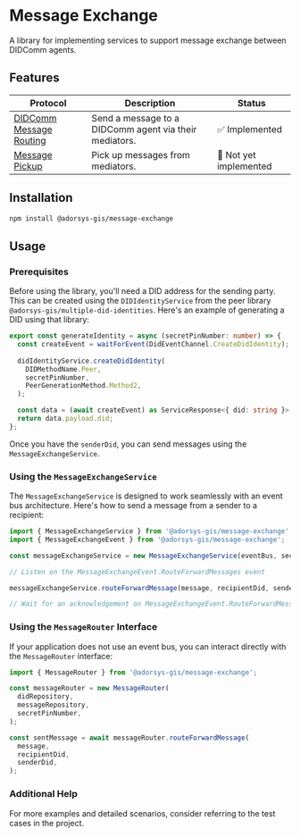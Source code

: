# Message Exchange

A library for implementing services to support message exchange between DIDComm agents.

## Features

| **Protocol** | **Description** | **Status** |
|--------------|-----------------|------------|
| [DIDComm Message Routing](https://identity.foundation/didcomm-messaging/spec/#routing-protocol-20) | Send a message to a DIDComm agent via their mediators. | ✅ Implemented |
| [Message Pickup](https://didcomm.org/messagepickup/3.0) | Pick up messages from mediators. | 🚧 Not yet implemented |

## Installation

```bash
npm install @adorsys-gis/message-exchange
```

## Usage

### Prerequisites

Before using the library, you'll need a DID address for the sending party. This can be created using the `DIDIdentityService` from the peer library `@adorsys-gis/multiple-did-identities`. Here's an example of generating a DID using that library:

```ts
export const generateIdentity = async (secretPinNumber: number) => {
  const createEvent = waitForEvent(DidEventChannel.CreateDidIdentity);
  
  didIdentityService.createDidIdentity(
    DIDMethodName.Peer,
    secretPinNumber,
    PeerGenerationMethod.Method2,
  );

  const data = (await createEvent) as ServiceResponse<{ did: string }>;
  return data.payload.did;
};
```

Once you have the `senderDid`, you can send messages using the `MessageExchangeService`.

### Using the `MessageExchangeService`

The `MessageExchangeService` is designed to work seamlessly with an event bus architecture. Here's how to send a message from a sender to a recipient:

```ts
import { MessageExchangeService } from '@adorsys-gis/message-exchange';
import { MessageExchangeEvent } from '@adorsys-gis/message-exchange';

const messageExchangeService = new MessageExchangeService(eventBus, secretPinNumber);

// Listen on the MessageExchangeEvent.RouteForwardMessages event

messageExchangeService.routeForwardMessage(message, recipientDid, senderDid);

// Wait for an acknowledgement on MessageExchangeEvent.RouteForwardMessages
```

### Using the `MessageRouter` Interface

If your application does not use an event bus, you can interact directly with the `MessageRouter` interface:

```ts
import { MessageRouter } from '@adorsys-gis/message-exchange';

const messageRouter = new MessageRouter(
  didRepository,
  messageRepository,
  secretPinNumber,
);

const sentMessage = await messageRouter.routeForwardMessage(
  message,
  recipientDid,
  senderDid,
);
```

### Additional Help

For more examples and detailed scenarios, consider referring to the test cases in the project.
